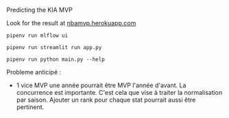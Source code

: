 Predicting the KIA MVP

Look for the result at [nbamvp.herokuapp.com](https://nbamvp.herokuapp.com)

```pipenv run mlflow ui```

```pipenv run streamlit run app.py```

```pipenv run python main.py --help```

Probleme anticipé :
- 1 vice MVP une année pourrait être MVP l'année d'avant. La concurrence est importante. C'est cela que vise à traiter la normalisation par saison. Ajouter un rank pour chaque stat pourrait aussi être pertinent.